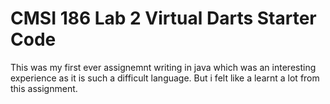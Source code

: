 # CMSI 186 Lab 2 Virtual Darts Starter Code

This was my first ever assignemnt writing in java which was an interesting experience as it is such a difficult language. But i felt like a learnt a lot from this assignment.
